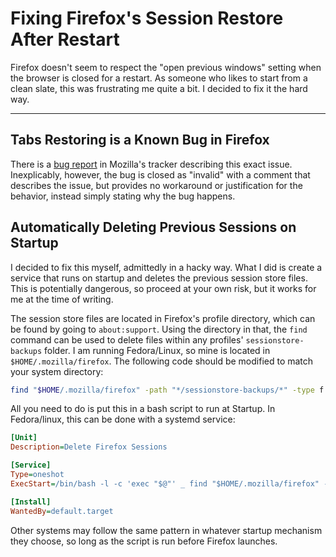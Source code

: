 Fixing Firefox's Session Restore After Restart
==============================================

Firefox doesn't seem to respect the "open previous windows" setting when
the browser is closed for a restart. As someone who likes to start from
a clean slate, this was frustrating me quite a bit. I decided to fix it
the hard way.

----------

Tabs Restoring is a Known Bug in Firefox
----------------------------------------

There is a [bug report] in Mozilla's tracker describing this exact issue.
Inexplicably, however, the bug is closed as "invalid" with a comment that
describes the issue, but provides no workaround or justification for the
behavior, instead simply stating why the bug happens.

[bug report]: https://bugzilla.mozilla.org/show_bug.cgi?id=1604709

Automatically Deleting Previous Sessions on Startup
---------------------------------------------------

I decided to fix this myself, admittedly in a hacky way. What I did is
create a service that runs on startup and deletes the previous session
store files. This is potentially dangerous, so proceed at your own risk,
but it works for me at the time of writing.

The session store files are located in Firefox's profile directory, which
can be found by going to `about:support`. Using the directory in that, the
`find` command can be used to delete files within any profiles'
`sessionstore-backups` folder. I am running Fedora/Linux, so mine is located
in `$HOME/.mozilla/firefox`. The following code should be modified to match
your system directory:

```bash
find "$HOME/.mozilla/firefox" -path "*/sessionstore-backups/*" -type f -print -exec rm -f "{}" \;
```

All you need to do is put this in a bash script to run at Startup.
In Fedora/linux, this can be done with a systemd service:

```ini
[Unit]
Description=Delete Firefox Sessions

[Service]
Type=oneshot
ExecStart=/bin/bash -l -c 'exec "$@"' _ find "$HOME/.mozilla/firefox" -path "*/sessionstore-backups/*" -type f -print -exec rm -f "{}" \;

[Install]
WantedBy=default.target
```

Other systems may follow the same pattern in whatever startup mechanism they
choose, so long as the script is run before Firefox launches.
